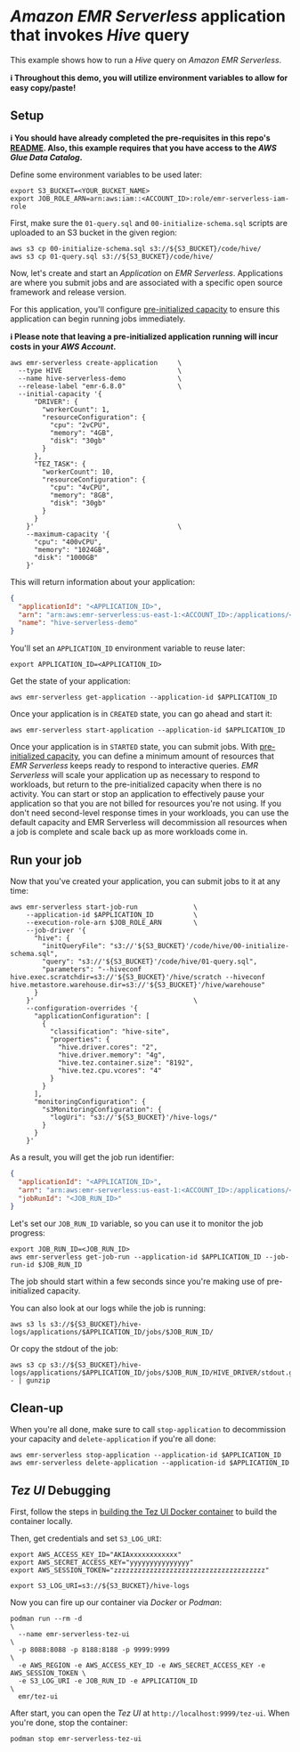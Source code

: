 # *Amazon EMR Serverless* application that invokes *Hive* query

This example shows how to run a *Hive* query on *Amazon EMR Serverless*.

**ℹ️ Throughout this demo, you will utilize environment variables to allow for easy copy/paste!**

## Setup

**ℹ️ You should have already completed the pre-requisites in this repo's [README](/README.md). Also, this example requires that you have access to the *AWS Glue Data Catalog*.**

Define some environment variables to be used later:

```shell
export S3_BUCKET=<YOUR_BUCKET_NAME>
export JOB_ROLE_ARN=arn:aws:iam::<ACCOUNT_ID>:role/emr-serverless-iam-role
```

First, make sure the `01-query.sql` and `00-initialize-schema.sql` scripts are uploaded to an S3 bucket in the given region:

```shell
aws s3 cp 00-initialize-schema.sql s3://${S3_BUCKET}/code/hive/
aws s3 cp 01-query.sql s3://${S3_BUCKET}/code/hive/
```

Now, let's create and start an *Application* on *EMR Serverless*. Applications are where you submit jobs and are associated with a specific open source framework and release version.

For this application, you'll configure [pre-initialized capacity](https://docs.aws.amazon.com/emr/latest/EMR-Serverless-UserGuide/application-capacity-api.html) to ensure this application can begin running jobs immediately.

**ℹ️ Please note that leaving a pre-initialized application running will incur costs in your *AWS Account*.**

```shell
aws emr-serverless create-application     \
  --type HIVE                             \
  --name hive-serverless-demo             \
  --release-label "emr-6.8.0"             \
  --initial-capacity '{
      "DRIVER": {
        "workerCount": 1,
        "resourceConfiguration": {
          "cpu": "2vCPU",
          "memory": "4GB",
          "disk": "30gb"
        }
      },
      "TEZ_TASK": {
        "workerCount": 10,
        "resourceConfiguration": {
          "cpu": "4vCPU",
          "memory": "8GB",
          "disk": "30gb"
        }
      }
    }'                                    \
    --maximum-capacity '{
      "cpu": "400vCPU",
      "memory": "1024GB",
      "disk": "1000GB"
    }'
```

This will return information about your application:

```json
{
  "applicationId": "<APPLICATION_ID>",
  "arn": "arn:aws:emr-serverless:us-east-1:<ACCOUNT_ID>:/applications/<APPLICATION_ID>",
  "name": "hive-serverless-demo"
}
```

You'll set an `APPLICATION_ID` environment variable to reuse later:

```shell
export APPLICATION_ID=<APPLICATION_ID>
```

Get the state of your application:

```shell
aws emr-serverless get-application --application-id $APPLICATION_ID
```

Once your application is in `CREATED` state, you can go ahead and start it:

```shell
aws emr-serverless start-application --application-id $APPLICATION_ID
```

Once your application is in `STARTED` state, you can submit jobs. With [pre-initialized capacity](https://docs.aws.amazon.com/emr/latest/EMR-Serverless-UserGuide/application-capacity-api.html), you can define a minimum amount of resources that *EMR Serverless* keeps ready to respond to interactive queries. *EMR Serverless* will scale your application up as necessary to respond to workloads, but return to the pre-initialized capacity when there is no activity. You can start or stop an application to effectively pause your application so that you are not billed for resources you're not using. If you don't need second-level response times in your workloads, you can use the default capacity and EMR Serverless will decommission all resources when a job is complete and scale back up as more workloads come in.

## Run your job

Now that you've created your application, you can submit jobs to it at any time:

```shell
aws emr-serverless start-job-run              \
    --application-id $APPLICATION_ID          \
    --execution-role-arn $JOB_ROLE_ARN        \
    --job-driver '{
      "hive": {
        "initQueryFile": "s3://'${S3_BUCKET}'/code/hive/00-initialize-schema.sql",
        "query": "s3://'${S3_BUCKET}'/code/hive/01-query.sql",
        "parameters": "--hiveconf hive.exec.scratchdir=s3://'${S3_BUCKET}'/hive/scratch --hiveconf hive.metastore.warehouse.dir=s3://'${S3_BUCKET}'/hive/warehouse"
      }
    }'                                        \
    --configuration-overrides '{
      "applicationConfiguration": [
        {
          "classification": "hive-site",
          "properties": {
            "hive.driver.cores": "2",
            "hive.driver.memory": "4g",
            "hive.tez.container.size": "8192",
            "hive.tez.cpu.vcores": "4"
          }
        }
      ],
      "monitoringConfiguration": {
        "s3MonitoringConfiguration": {
          "logUri": "s3://'${S3_BUCKET}'/hive-logs/"
        }
      }
    }'
```

As a result, you will get the job run identifier:

```json
{
  "applicationId": "<APPLICATION_ID>",
  "arn": "arn:aws:emr-serverless:us-east-1:<ACCOUNT_ID>:/applications/<APPLICATION_ID>/jobruns/<JOB_RUN_ID>",
  "jobRunId": "<JOB_RUN_ID>"
}
```

Let's set our `JOB_RUN_ID` variable, so you can use it to monitor the job progress:

```shell
export JOB_RUN_ID=<JOB_RUN_ID>
aws emr-serverless get-job-run --application-id $APPLICATION_ID --job-run-id $JOB_RUN_ID
```

The job should start within a few seconds since you're making use of pre-initialized capacity.

You can also look at our logs while the job is running:

```shell
aws s3 ls s3://${S3_BUCKET}/hive-logs/applications/$APPLICATION_ID/jobs/$JOB_RUN_ID/
```

Or copy the stdout of the job:

```shell
aws s3 cp s3://${S3_BUCKET}/hive-logs/applications/$APPLICATION_ID/jobs/$JOB_RUN_ID/HIVE_DRIVER/stdout.gz - | gunzip
```

## Clean-up

When you're all done, make sure to call `stop-application` to decommission your capacity and `delete-application` if you're all done:

```shell
aws emr-serverless stop-application --application-id $APPLICATION_ID
aws emr-serverless delete-application --application-id $APPLICATION_ID
```

## *Tez UI* Debugging

First, follow the steps in [building the Tez UI Docker container](/examples/02-emr-serverless/utilities/tez-ui) to build the  container locally.

Then, get credentials and set `S3_LOG_URI`:

```shell
export AWS_ACCESS_KEY_ID="AKIAxxxxxxxxxxxx"
export AWS_SECRET_ACCESS_KEY="yyyyyyyyyyyyyyy"
export AWS_SESSION_TOKEN="zzzzzzzzzzzzzzzzzzzzzzzzzzzzzzzzzzzzzz"

export S3_LOG_URI=s3://${S3_BUCKET}/hive-logs
```

Now you can fire up our container via *Docker* or *Podman*:

```shell
podman run --rm -d                                                                 \
  --name emr-serverless-tez-ui                                                     \
  -p 8088:8088 -p 8188:8188 -p 9999:9999                                           \
  -e AWS_REGION -e AWS_ACCESS_KEY_ID -e AWS_SECRET_ACCESS_KEY -e AWS_SESSION_TOKEN \
  -e S3_LOG_URI -e JOB_RUN_ID -e APPLICATION_ID                                    \
  emr/tez-ui
```

After start, you can open the *Tez UI* at `http://localhost:9999/tez-ui`. When you're done, stop the container:

```shell
podman stop emr-serverless-tez-ui
```
